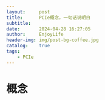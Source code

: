 ```yaml
---
layout:     post
title:      PCIe概念，一句话说明白
subtitle:   
date:       2024-04-28 16:27:05
author:     EnjoyLife
header-img: img/post-bg-coffee.jpg
catalog:    true
tags:
    - PCIe
---
```



# 概念
